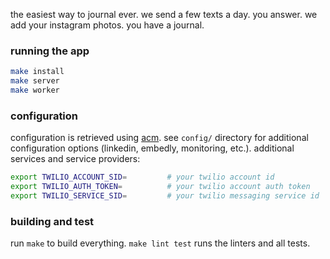 the easiest way to journal ever. we send a few texts a day. you answer. we add
your instagram photos. you have a journal.

### running the app

```bash
make install
make server
make worker
```

### configuration

configuration is retrieved using [acm](https://www.npmjs.com/package/acm). see
`config/` directory for additional configuration options (linkedin, embedly,
monitoring, etc.). additional services and service providers:

```bash
export TWILIO_ACCOUNT_SID=         # your twilio account id
export TWILIO_AUTH_TOKEN=          # your twilio account auth token
export TWILIO_SERVICE_SID=         # your twilio messaging service id
```

### building and test

run `make` to build everything. `make lint test` runs the linters and all
tests.
